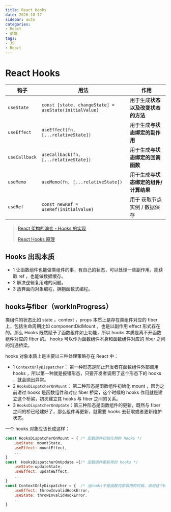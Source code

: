```yaml
---
title: React Hooks
date: 2020-10-17
sidebar: auto
categories: 
- React
- 前端
tags: 
- JS
- React
---
```


# React Hooks

| 钩子          | 用法                                                  | 作用                                  |
| ------------- | ----------------------------------------------------- | ------------------------------------- |
| `useState`    | `const [state, changeState] = useState(initialValue)` | 用于生成**状态以及改变状态的方法**    |
| `useEffect`   | `useEffect(fn, [...relativeState])`                   | 用于生成**与状态绑定的副作用**        |
| `useCallback` | `useCallback(fn, [...relativeState])`                 | 用于生成**与状态绑定的回调函数**      |
| `useMemo`     | `useMemo(fn, [...relativeState])`                     | 用于生成**与状态绑定的组件/计算结果** |
| `useRef`      | `const newRef = useRef(initialValue)`                 | 用于 获取节点实例 / 数据保存          |


> [React 架构的演变 - Hooks 的实现](https://blog.shenfq.com/2020/react-%E6%9E%B6%E6%9E%84%E7%9A%84%E6%BC%94%E5%8F%98-hooks-%E7%9A%84%E5%AE%9E%E7%8E%B0/)
>
>[React Hooks 原理 ](https://github.com/brickspert/blog/issues/26)

## Hooks 出现本质
+ 1 让函数组件也能做类组件的事，有自己的状态，可以处理一些副作用，能获取 ref ，也能做数据缓存。
+ 2 解决逻辑复用难的问题。
+ 3 放弃面向对象编程，拥抱函数式编程。

## hooks与fiber（workInProgress）
类组件的状态比如 state ，context ，props 本质上是存在类组件对应的 fiber 上，包括生命周期比如 componentDidMount ，也是以副作用 effect 形式存在的。那么 Hooks 既然赋予了函数组件如上功能，所以 hooks 本质是离不开函数组件对应的 fiber 的。 hooks 可以作为函数组件本身和函数组件对应的 fiber 之间的沟通桥梁。

hooks 对象本质上是主要以三种处理策略存在 React 中：

+ 1 `ContextOnlyDispatcher`： 第一种形态是防止开发者在函数组件外部调用 hooks ，所以第一种就是报错形态，只要开发者调用了这个形态下的 hooks ，就会抛出异常。
+ 2 `HooksDispatcherOnMount`： 第二种形态是函数组件初始化 mount ，因为之前讲过 hooks 是函数组件和对应 fiber 桥梁，这个时候的 hooks 作用就是建立这个桥梁，初次建立其 hooks 与 fiber 之间的关系。
+ 3 `HooksDispatcherOnUpdate`：第三种形态是函数组件的更新，既然与 fiber 之间的桥已经建好了，那么组件再更新，就需要 hooks 去获取或者更新维护状态。

一个 hooks 对象应该长成这样：

```js
const HooksDispatcherOnMount = { /* 函数组件初始化用的 hooks */
    useState: mountState,
    useEffect: mountEffect,
    ...
}
const  HooksDispatcherOnUpdate ={/* 函数组件更新用的 hooks */
    useState:updateState,
    useEffect: updateEffect,
    ...
}
const ContextOnlyDispatcher = {  /* 当hooks不是函数内部调用的时候，调用这个hooks对象下的hooks，所以报错。 */
    useEffect: throwInvalidHookError,
    useState: throwInvalidHookError,
    ...
}
```


